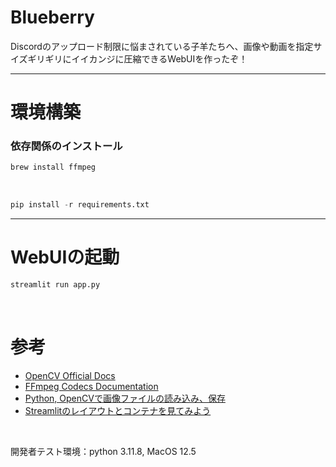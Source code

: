 # Blueberry

Discordのアップロード制限に悩まされている子羊たちへ、画像や動画を指定サイズギリギリにイイカンジに圧縮できるWebUIを作ったぞ！

---


# 環境構築



### 依存関係のインストール

```python
brew install ffmpeg
```

<br>

```python
pip install -r requirements.txt
```

---

# WebUIの起動


```python
streamlit run app.py
```

<br>

# 参考

- [OpenCV Official Docs](https://docs.opencv.org/4.0.1/d4/da8/group__imgcodecs.html#ga292d81be8d76901bff7988d18d2b42ac)
- [FFmpeg Codecs Documentation](https://ffmpeg.org/ffmpeg-codecs.html#libx264_002c-libx264rgb)
- [Python, OpenCVで画像ファイルの読み込み、保存](https://note.nkmk.me/python-opencv-imread-imwrite/)
- [Streamlitのレイアウトとコンテナを見てみよう](https://welovepython.net/streamlit-layout-container/#toc4)

<br>

開発者テスト環境：python 3.11.8, MacOS 12.5
